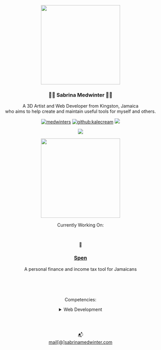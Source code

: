 <p align="center"><img style="user-select:none" height="250px" src="https://webstockreview.net/images/divider-clipart-silver-14.png"></p>

<h3 align="center"> 🤟🏽 Sabrina Medwinter 🤟🏽</h3>
<p align="center">A 3D Artist and Web Developer from Kingston, Jamaica<br> who aims to help create and maintain useful tools for myself and others.</p>
<p align="center"> 
           <a href="https://twitter.com/KaleCream" target="blank"><img src="https://img.shields.io/twitter/follow/kalecream?logo=twitter&style=for-the-badge" alt="medwinters" /></a> 
           <a href="https://github.com/KaleCream" target="blank"><img src="https://img.shields.io/github/followers/kalecream?color=green&label=follow%20%40kalecream&logo=github&style=for-the-badge" alt="github:kalecream" /></a>
           <a href="https://www.linkedin.com/in/medwinter/"><img src="https://img.shields.io/badge/LinkedIn-0077B5?style=for-the-badge&logo=linkedin&logoColor=white"></a>
</p>
<p align="center">
           <a href="https://github.com/DenverCoder1/github-readme-streak-stats"><img src="https://github-readme-streak-stats.herokuapp.com/?user=kalecream&theme=vue"></a>
</p>

<p align="center"><img style="user-select:none" height="250px" src="https://webstockreview.net/images/divider-clipart-silver-8.png"></p>

<p align="center">Currently Working On:</p><br>
<p align="center">💸</p>
<h3 align="center"><a href="https://github.com/kalecream/spen">Spen</a></h3>
<p align="center">A personal finance and income tax tool for Jamaicans</center>

<br><br><br>
<p align="center">Competencies:</p>
<details align="center">
<summary>Web Development</summary>
<p align="left">
<img src="https://img.shields.io/badge/HTML5-E34F26?style=for-the-badge&logo=html5&logoColor=white" alt="html5">
<img src="https://img.shields.io/badge/CSS3-1572B6?style=for-the-badge&logo=css3&logoColor=white" alt="css3">
<img src="https://img.shields.io/badge/Sass-CC6699?style=for-the-badge&logo=sass&logoColor=white" alt="sass"><img src="https://img.shields.io/badge/Bootstrap-563D7C?style=for-the-badge&logo=bootstrap&logoColor=white" alt="bootstrap">
<img src="https://img.shields.io/badge/JavaScript-323330?style=for-the-badge&logo=javascript&logoColor=F7DF1E" alt="javascript">
</p>
</details>
</p>                                                                                                                                
<br> 
<p align="center"> <br>📬<br><a href="mailto:mail@sabrinamedwinter.com">mail[@]sabrinamedwinter.com</a></p>    
<br>
